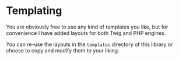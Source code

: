 # Templating

You are obviously free to use any kind of templates you like, but for convenience
I have added layouts for both Twig and PHP engines.

You can re-use the layouts in the `templates` directory of this library or 
choose to copy and modify them to your liking.
